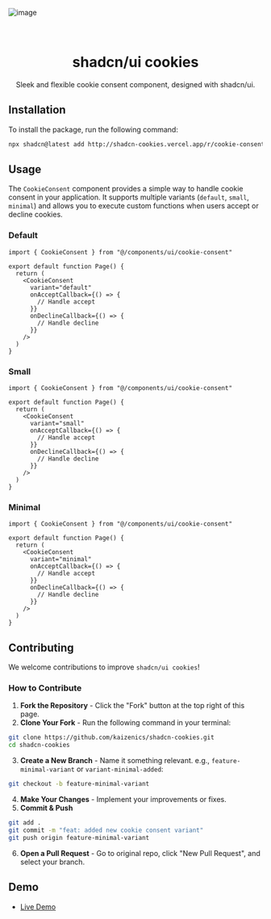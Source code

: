 ![image](https://github.com/user-attachments/assets/9bada66f-6729-441f-b23f-c907cb0661bb)

<div align="center" style="padding-top: 20px">
  <h1 align="center">shadcn/ui cookies</h1>
  <p align="center">Sleek and flexible cookie consent component, designed with shadcn/ui.</p>
</div>

## Installation

To install the package, run the following command:

```bash
npx shadcn@latest add http://shadcn-cookies.vercel.app/r/cookie-consent.json
```

## Usage

The `CookieConsent` component provides a simple way to handle cookie consent in your application. It supports multiple variants (`default`, `small`, `minimal`) and allows you to execute custom functions when users accept or decline cookies.

### Default
```tsx
import { CookieConsent } from "@/components/ui/cookie-consent"

export default function Page() {
  return (
    <CookieConsent 
      variant="default"
      onAcceptCallback={() => {
        // Handle accept
      }}
      onDeclineCallback={() => {
        // Handle decline
      }}
    />
  )
}
```

### Small
```tsx
import { CookieConsent } from "@/components/ui/cookie-consent"

export default function Page() {
  return (
    <CookieConsent 
      variant="small"
      onAcceptCallback={() => {
        // Handle accept
      }}
      onDeclineCallback={() => {
        // Handle decline
      }}
    />
  )
}
```

### Minimal
```tsx
import { CookieConsent } from "@/components/ui/cookie-consent"

export default function Page() {
  return (
    <CookieConsent 
      variant="minimal"
      onAcceptCallback={() => {
        // Handle accept
      }}
      onDeclineCallback={() => {
        // Handle decline
      }}
    />
  )
}
```

## Contributing

We welcome contributions to improve `shadcn/ui cookies`!

### How to Contribute
1. **Fork the Repository** - Click the "Fork" button at the top right of this page.
2. **Clone Your Fork** - Run the following command in your terminal:
```bash
git clone https://github.com/kaizenics/shadcn-cookies.git
cd shadcn-cookies
```
3. **Create a New Branch** - Name it something relevant. e.g., `feature-minimal-variant` or `variant-minimal-added`:
```bash
git checkout -b feature-minimal-variant
```
4. **Make Your Changes** - Implement your improvements or fixes.
5. **Commit & Push**
```bash
git add .
git commit -m "feat: added new cookie consent variant"
git push origin feature-minimal-variant
```
6. **Open a Pull Request** - Go to original repo, click "New Pull Request", and select your branch.

## Demo
 - [Live Demo](https://shadcn-cookies.vercel.app)
